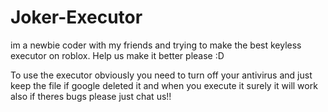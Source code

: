 # Joker-Executor
im a newbie coder with my friends and trying to make the best keyless executor on roblox. Help us make it better please :D

To use the executor obviously you need to turn off your antivirus and just keep the file if google deleted it and when you execute it surely it will work
also if theres bugs please just chat us!!
